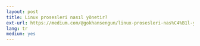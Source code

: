 ```yaml
---
layout: post
title: Linux prosesleri nasıl yönetir?
ext-url: https://medium.com/@gokhansengun/linux-prosesleri-nas%C4%B1l-y%C3%B6netir-9b1536dc06f7
lang: tr
medium: yes 
---
```

